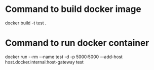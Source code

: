 # Command to build docker image
docker build -t test .

# Command to run docker container
docker run --rm --name test -d -p 5000:5000 --add-host host.docker.internal:host-gateway test